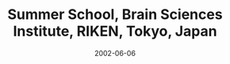 ---
title: "Summer School, Brain Sciences Institute, RIKEN, Tokyo, Japan"
project_id: 
date: 2002-06-06
conference_id: ""
presenters:
   - peter_bandettini
summary: "<p>Summer School, Brain Sciences Institute, RIKEN, Tokyo, Japan</p>"
file: /assets/presentations/T121.pdf
filename: T121.pdf
layout: presentation
---